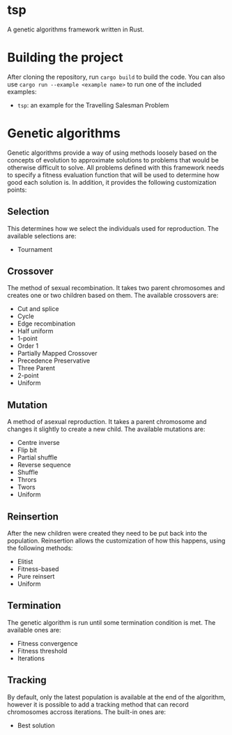 # tsp

A genetic algorithms framework written in Rust.

# Building the project

After cloning the repository, run `cargo build` to build the code. You can also use `cargo run --example <example name>` to run one of the included examples:

- `tsp`: an example for the Travelling Salesman Problem

# Genetic algorithms

Genetic algorithms provide a way of using methods loosely based on the concepts of evolution to approximate solutions to problems that would be otherwise difficult to solve. All problems defined with this framework needs to specify a fitness evaluation function that will be used to determine how good each solution is. In addition, it provides the following customization points:

## Selection

This determines how we select the individuals used for reproduction. The available selections are:

- Tournament

## Crossover

The method of sexual recombination. It takes two parent chromosomes and creates one or two children based on them. The available crossovers are:

- Cut and splice
- Cycle
- Edge recombination
- Half uniform
- 1-point
- Order 1
- Partially Mapped Crossover
- Precedence Preservative
- Three Parent
- 2-point
- Uniform

## Mutation

A method of asexual reproduction. It takes a parent chromosome and changes it slightly to create a new child. The available mutations are:

- Centre inverse
- Flip bit
- Partial shuffle
- Reverse sequence
- Shuffle
- Thrors
- Twors
- Uniform

## Reinsertion

After the new children were created they need to be put back into the population. Reinsertion allows the customization of how this happens, using the following methods:

- Elitist
- Fitness-based
- Pure reinsert
- Uniform

## Termination

The genetic algorithm is run until some termination condition is met. The available ones are:

- Fitness convergence
- Fitness threshold
- Iterations

## Tracking

By default, only the latest population is available at the end of the algorithm, however it is possible to add a tracking method that can record chromosomes accross iterations. The built-in ones are:

- Best solution
